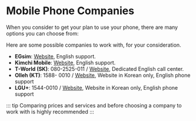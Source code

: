 # Mobile Phone Companies 
When you consider to get your plan to use your phone, there are many options you can choose from:

Here are some possible companies to work with, for your consideration.

- **EGsim**: [Website](http://www.egsimcard.co.kr/), English support.
- **Kimchi Mobile**: [Website](https://www.kimchimobile.com/), English support.
- **T-World (SK)**: 080-2525-011 / [Website](http://www.tworld.co.kr/poc/eng/html/EN.html), Dedicated English call center.
- **Olleh (KT)**: 1588- 0010 / [Website](https://www.kt.com/), Website in Korean only, English phone support
- **LGU+**: 1544-0010 / [Website](https://www.uplus.co.kr/home/Index.hpi), Website in Korean only, English phone support

::: tip
Comparing prices and services and before choosing a company to work with is highly recommended
::: 